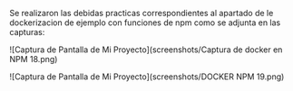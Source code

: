 Se realizaron las debidas practicas correspondientes al apartado de le dockerizacion de ejemplo con funciones de npm como se adjunta en las capturas:

![Captura de Pantalla de Mi Proyecto](screenshots/Captura de docker en NPM 18.png)

![Captura de Pantalla de Mi Proyecto](screenshots/DOCKER NPM 19.png)